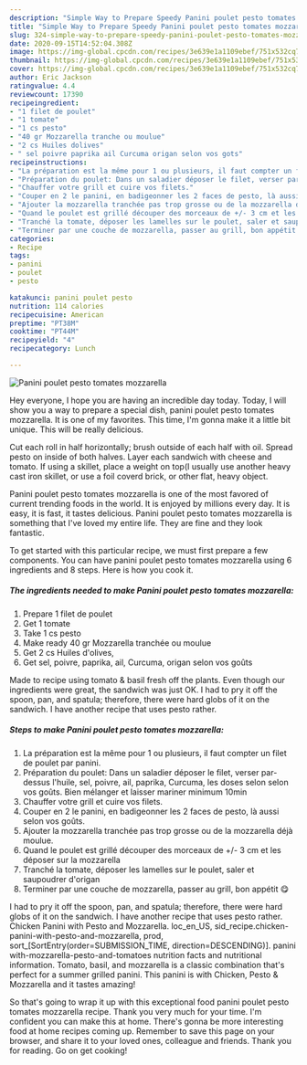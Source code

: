 ```yaml
---
description: "Simple Way to Prepare Speedy Panini poulet pesto tomates mozzarella"
title: "Simple Way to Prepare Speedy Panini poulet pesto tomates mozzarella"
slug: 324-simple-way-to-prepare-speedy-panini-poulet-pesto-tomates-mozzarella
date: 2020-09-15T14:52:04.308Z
image: https://img-global.cpcdn.com/recipes/3e639e1a1109ebef/751x532cq70/panini-poulet-pesto-tomates-mozzarella-photo-principale-de-la-recette.jpg
thumbnail: https://img-global.cpcdn.com/recipes/3e639e1a1109ebef/751x532cq70/panini-poulet-pesto-tomates-mozzarella-photo-principale-de-la-recette.jpg
cover: https://img-global.cpcdn.com/recipes/3e639e1a1109ebef/751x532cq70/panini-poulet-pesto-tomates-mozzarella-photo-principale-de-la-recette.jpg
author: Eric Jackson
ratingvalue: 4.4
reviewcount: 17390
recipeingredient:
- "1 filet de poulet"
- "1 tomate"
- "1 cs pesto"
- "40 gr Mozzarella tranche ou moulue"
- "2 cs Huiles dolives"
- " sel poivre paprika ail Curcuma origan selon vos gots"
recipeinstructions:
- "La préparation est la même pour 1 ou plusieurs, il faut compter un filet de poulet par panini."
- "Préparation du poulet: Dans un saladier déposer le filet, verser par-dessus l&#39;huile, sel, poivre, ail, paprika, Curcuma, les doses selon selon vos goûts. Bien mélanger et laisser mariner minimum 10min"
- "Chauffer votre grill et cuire vos filets."
- "Couper en 2 le panini, en badigeonner les 2 faces de pesto, là aussi selon vos goûts."
- "Ajouter la mozzarella tranchée pas trop grosse ou de la mozzarella déjà moulue."
- "Quand le poulet est grillé découper des morceaux de +/- 3 cm et les déposer sur la mozzarella"
- "Tranché la tomate, déposer les lamelles sur le poulet, saler et saupoudrer d&#39;origan"
- "Terminer par une couche de mozzarella, passer au grill, bon appétit 😋"
categories:
- Recipe
tags:
- panini
- poulet
- pesto

katakunci: panini poulet pesto 
nutrition: 114 calories
recipecuisine: American
preptime: "PT38M"
cooktime: "PT44M"
recipeyield: "4"
recipecategory: Lunch

---
```



![Panini poulet pesto tomates mozzarella](https://img-global.cpcdn.com/recipes/3e639e1a1109ebef/751x532cq70/panini-poulet-pesto-tomates-mozzarella-photo-principale-de-la-recette.jpg)

Hey everyone, I hope you are having an incredible day today. Today, I will show you a way to prepare a special dish, panini poulet pesto tomates mozzarella. It is one of my favorites. This time, I'm gonna make it a little bit unique. This will be really delicious.

Cut each roll in half horizontally; brush outside of each half with oil. Spread pesto on inside of both halves. Layer each sandwich with cheese and tomato. If using a skillet, place a weight on top(I usually use another heavy cast iron skillet, or use a foil coverd brick, or other flat, heavy object.

Panini poulet pesto tomates mozzarella is one of the most favored of current trending foods in the world. It is enjoyed by millions every day. It is easy, it is fast, it tastes delicious. Panini poulet pesto tomates mozzarella is something that I've loved my entire life. They are fine and they look fantastic.


To get started with this particular recipe, we must first prepare a few components. You can have panini poulet pesto tomates mozzarella using 6 ingredients and 8 steps. Here is how you cook it.

<!--inarticleads1-->

##### The ingredients needed to make Panini poulet pesto tomates mozzarella:

1. Prepare 1 filet de poulet
1. Get 1 tomate
1. Take 1 cs pesto
1. Make ready 40 gr Mozzarella tranchée ou moulue
1. Get 2 cs Huiles d&#39;olives,
1. Get  sel, poivre, paprika, ail, Curcuma, origan selon vos goûts


Made to recipe using tomato &amp; basil fresh off the plants. Even though our ingredients were great, the sandwich was just OK. I had to pry it off the spoon, pan, and spatula; therefore, there were hard globs of it on the sandwich. I have another recipe that uses pesto rather. 

<!--inarticleads2-->

##### Steps to make Panini poulet pesto tomates mozzarella:

1. La préparation est la même pour 1 ou plusieurs, il faut compter un filet de poulet par panini.
1. Préparation du poulet: Dans un saladier déposer le filet, verser par-dessus l&#39;huile, sel, poivre, ail, paprika, Curcuma, les doses selon selon vos goûts. Bien mélanger et laisser mariner minimum 10min
1. Chauffer votre grill et cuire vos filets.
1. Couper en 2 le panini, en badigeonner les 2 faces de pesto, là aussi selon vos goûts.
1. Ajouter la mozzarella tranchée pas trop grosse ou de la mozzarella déjà moulue.
1. Quand le poulet est grillé découper des morceaux de +/- 3 cm et les déposer sur la mozzarella
1. Tranché la tomate, déposer les lamelles sur le poulet, saler et saupoudrer d&#39;origan
1. Terminer par une couche de mozzarella, passer au grill, bon appétit 😋


I had to pry it off the spoon, pan, and spatula; therefore, there were hard globs of it on the sandwich. I have another recipe that uses pesto rather. Chicken Panini with Pesto and Mozzarella. loc_en_US, sid_recipe.chicken-panini-with-pesto-and-mozzarella, prod, sort_[SortEntry(order=SUBMISSION_TIME, direction=DESCENDING)]. panini with-mozzarella-pesto-and-tomatoes nutrition facts and nutritional information. Tomato, basil, and mozzarella is a classic combination that&#39;s perfect for a summer grilled panini. This panini is with Chicken, Pesto &amp; Mozzarella and it tastes amazing! 

So that's going to wrap it up with this exceptional food panini poulet pesto tomates mozzarella recipe. Thank you very much for your time. I'm confident you can make this at home. There's gonna be more interesting food at home recipes coming up. Remember to save this page on your browser, and share it to your loved ones, colleague and friends. Thank you for reading. Go on get cooking!
